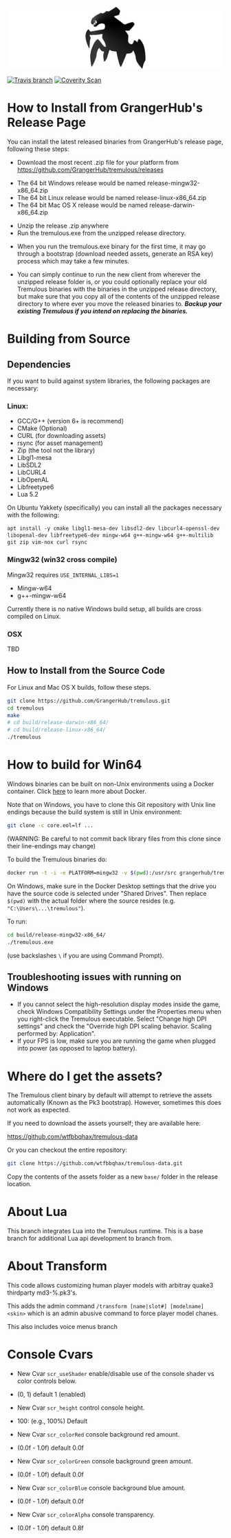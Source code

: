 ![Wtfbbqhax/Tremulous/tremulous-banner.jpg](misc/tremulous-banner.jpg)

[![Travis branch](https://travis-ci.org/GrangerHub/tremulous.svg?branch=master)](https://travis-ci.org/GrangerHub/tremulous)
[![Coverity Scan](https://img.shields.io/coverity/scan/9866.svg?maxAge=3600)](https://scan.coverity.com/projects/wtfbbqhax-tremulous)

# How to Install from GrangerHub's Release Page

You can install the latest released binaries from GrangerHub's release page,
following these steps:

* Download the most recent .zip file for your platform from https://github.com/GrangerHub/tremulous/releases
 - The 64 bit Windows release would be named release-mingw32-x86_64.zip
 - The 64 bit Linux release would be named release-linux-x86_64.zip
 - The 64 bit Mac OS X release would be named release-darwin-x86_64.zip
* Unzip the release .zip anywhere
* Run the tremulous.exe from the unzipped release directory.
 - When you run the tremulous.exe binary for the first time, it may go through a bootstrap (download needed assets, generate an RSA key) process which may take a few minutes.
* You can simply continue to run the new client from wherever the unzipped release folder is, or you could optionally replace your old Tremulous binaries with the binaries in the unzipped release directory, but make sure that you copy all of the contents of the unzipped release directory to where ever you move the released binaries to.  **_Backup your existing Tremulous if you intend on replacing the binaries._**

# Building from Source

## Dependencies

If you want to build against system libraries, the following packages are necessary:

### Linux:

* GCC/G++ (version 6+ is recommend)
* CMake (Optional)
* CURL (for downloading assets)
* rsync (for asset management)
* Zip (the tool not the library)
* Libgl1-mesa
* LibSDL2
* LibCURL4
* LibOpenAL
* Libfreetype6
* Lua 5.2

On Ubuntu Yakkety (specifically) you can install all the packages necessary with the following:

```
apt install -y cmake libgl1-mesa-dev libsdl2-dev libcurl4-openssl-dev libopenal-dev libfreetype6-dev mingw-w64 g++-mingw-w64 g++-multilib git zip vim-nox curl rsync

```

### Mingw32 (win32 cross compile)

Mingw32 requires `USE_INTERNAL_LIBS=1`

* Mingw-w64
* g++-mingw-w64

Currently there is no native Windows build setup, all builds are cross compiled on Linux.

### OSX

TBD

## How to Install from the Source Code

For Linux and Mac OS X builds, follow these steps.

```bash
git clone https://github.com/GrangerHub/tremulous.git
cd tremulous
make
# cd build/release-darwin-x86_64/
# cd build/release-linux-x86_64/
./tremulous
```

# How to build for Win64

Windows binaries can be built on non-Unix environments using a Docker container.
Click [here](https://www.docker.com/) to learn more about Docker.

Note that on Windows, you have to clone this Git repository with Unix line endings 
because the build system is still in Unix environment:

```bash
git clone -c core.eol=lf ...
```
(WARNING: Be careful to not commit back library files from this clone since their line-endings may change)

To build the Tremulous binaries do:

```bash
docker run -t -i -e PLATFORM=mingw32 -v $(pwd):/usr/src grangerhub/tremulous13:latest ./misc/docker-build.sh
```

On Windows, make sure in the Docker Desktop settings that the drive you have the source 
code is selected under "Shared Drives". Then replace `$(pwd)` with the actual folder where the 
source resides (e.g. `"C:\Users\...\tremulous"`).

To run:

```bash
cd build/release-mingw32-x86_64/
./tremulous.exe
```

(use backslashes `\` if you are using Command Prompt).

## Troubleshooting issues with running on Windows 

- If you cannot select the high-resolution display modes inside the game, check Windows 
Compatibility Settings under the Properties menu when you right-click the 
Tremulous executable. Select "Change high DPI  settings" and check the
"Override high DPI scaling behavior. Scaling performed by: Application".
- If your FPS is low, make sure you are running the game when plugged into 
power (as opposed to laptop battery).

# Where do I get the assets?

The Tremulous client binary by default will attempt to retrieve the assets automatically (Known as the Pk3 bootstrap).
However, sometimes this does not work as expected.

If you need to download the assets yourself; they are available here:

https://github.com/wtfbbqhax/tremulous-data

Or you can checkout the entire repository:

```bash
git clone https://github.com/wtfbbqhax/tremulous-data.git
```

Copy the contents of the assets folder as a new `base/` folder in the release location.

# About Lua

This branch integrates Lua into the Tremulous runtime. This is a base branch for additional Lua api development to branch from.

# About Transform

This code allows customizing human player models with arbitray quake3 thirdparty md3-%.pk3's.

This adds the admin command `/transform [name|slot#] [modelname] <skin>` which is an admin abusive command to
force player model chanes.

This also includes voice menus branch


# Console Cvars

* New Cvar `scr_useShader` enable/disable use of the console shader vs color controls below. 
 - (0, 1) default 1 (enabled)
* New Cvar `scr_height` control console height.
 - 100: (e.g., 100%) Default
* New Cvar `scr_colorRed` console background red amount.
 - (0.0f - 1.0f) default 0.0f
* New Cvar `scr_colorGreen` console background green amount.
 - (0.0f - 1.0f) default 0.0f
* New Cvar `scr_colorBlue` console background blue amount.
 - (0.0f - 1.0f) default 0.0f
* New Cvar `scr_colorAlpha` console transparency.
 - (0.0f - 1.0f) default 0.8f
